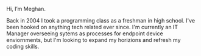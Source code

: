 Hi, I’m Meghan.

Back in 2004 I took a programming class as a freshman in high school. I've been hooked on anything tech related ever since. I'm currently an IT Manager overseeing sytems as processes for endpoint device enviornments, but I'm looking to expand my horizions and refresh my coding skills.


<!---
MeghaDrive/MeghaDrive is a ✨ special ✨ repository because its `README.md` (this file) appears on your GitHub profile.
You can click the Preview link to take a look at your changes.
--->

